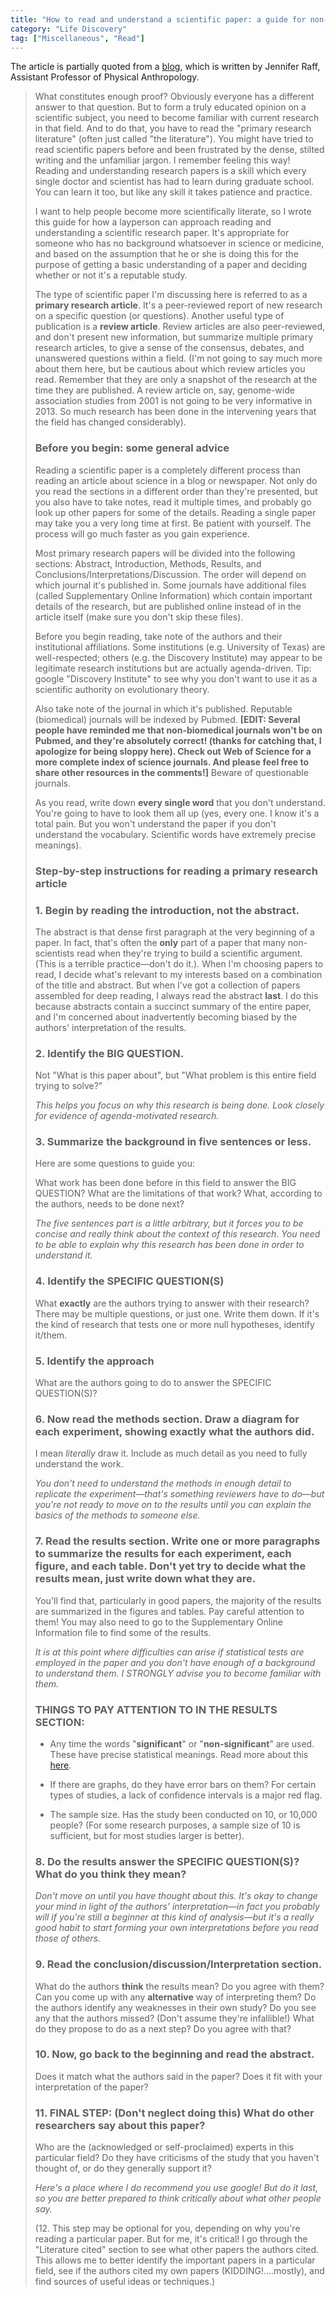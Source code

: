 ```yaml
---
title: "How to read and understand a scientific paper: a guide for non-scientists"
category: "Life Discovery"
tag: ["Miscellaneous", "Read"]
---
```


The article is partially quoted from a [blog](http://violentmetaphors.com/2013/08/25/how-to-read-and-understand-a-scientific-paper-2/), which is written by Jennifer Raff, Assistant Professor of Physical Anthropology.

>What constitutes enough proof? Obviously everyone has a different answer to that question. But to form a truly educated opinion on a scientific subject, you need to become familiar with current research in that field.  And to do that, you have to read the "primary research literature" (often just called "the literature"). You might have tried to read scientific papers before and been frustrated by the dense, stilted writing and the unfamiliar jargon. I remember feeling this way!  Reading and understanding research papers is a skill which every single doctor and scientist has had to learn during graduate school.  You can learn it too, but like any skill it takes patience and practice.
>
>I want to help people become more scientifically literate, so I wrote this guide for how a layperson can approach reading and understanding a scientific research paper. It's appropriate for someone who has no background whatsoever in science or medicine, and based on the assumption that he or she is doing this for the purpose of getting a basic understanding of a paper and deciding whether or not it's a reputable study.
>
>The type of scientific paper I'm discussing here is referred to as a **primary research article**. It's a peer-reviewed report of new research on a specific question (or questions). Another useful type of publication is a **review article**. Review articles are also peer-reviewed, and don't present new information, but summarize multiple primary research articles, to give a sense of the consensus, debates, and unanswered questions within a field.  (I'm not going to say much more about them here, but be cautious about which review articles you read. Remember that they are only a snapshot of the research at the time they are published.  A review article on, say, genome-wide association studies from 2001 is not going to be very informative in 2013. So much research has been done in the intervening years that the field has changed considerably).
>
>### Before you begin: some general advice
>Reading a scientific paper is a completely different process than reading an article about science in a blog or newspaper. Not only do you read the sections in a different order than they're presented, but you also have to take notes, read it multiple times, and probably go look up other papers for some of the details. Reading a single paper may take you a very long time at first. Be patient with yourself. The process will go much faster as you gain experience.
>
>Most primary research papers will be divided into the following sections: Abstract, Introduction, Methods, Results, and Conclusions/Interpretations/Discussion. The order will depend on which journal it's published in. Some journals have additional files (called Supplementary Online Information) which contain important details of the research, but are published online instead of in the article itself (make sure you don't skip these files).
>
>Before you begin reading, take note of the authors and their institutional affiliations. Some institutions (e.g. University of Texas) are well-respected; others (e.g. the Discovery Institute) may appear to be legitimate research institutions but are actually agenda-driven. Tip: google "Discovery Institute" to see why you don't want to use it as a scientific authority on evolutionary theory.
>
>Also take note of the journal in which it's published. Reputable (biomedical) journals will be indexed by Pubmed. **[EDIT: Several people have reminded me that non-biomedical journals won't be on Pubmed, and they're absolutely correct! (thanks for catching that, I apologize for being sloppy here). Check out Web of Science for a more complete index of science journals. And please feel free to share other resources in the comments!]** Beware of questionable journals.
>
>As you read, write down **every single word** that you don't understand. You're going to have to look them all up (yes, every one. I know it's a total pain. But you won't understand the paper if you don't understand the vocabulary. Scientific words have extremely precise meanings).
>
>### Step-by-step instructions for reading a primary research article
>
>### 1. Begin by reading the introduction, not the abstract.
>
>The abstract is that dense first paragraph at the very beginning of a paper. In fact, that's often the **only** part of a paper that many non-scientists read when they're trying to build a scientific argument. (This is a terrible practice—don't do it.).  When I'm choosing papers to read, I decide what's relevant to my interests based on a combination of the title and abstract. But when I've got a collection of papers assembled for deep reading, I always read the abstract **last**. I do this because abstracts contain a succinct summary of the entire paper, and I'm concerned about inadvertently becoming biased by the authors' interpretation of the results.
>
>### 2. Identify the BIG QUESTION.
>
>Not "What is this paper about", but "What problem is this entire field trying to solve?"
>
>*This helps you focus on why this research is being done.  Look closely for evidence of agenda-motivated research.*
>
>### 3. Summarize the background in five sentences or less.
>
>Here are some questions to guide you:
>
>What work has been done before in this field to answer the BIG QUESTION? What are the limitations of that work? What, according to the authors, needs to be done next?
>
>*The five sentences part is a little arbitrary, but it forces you to be concise and really think about the context of this research. You need to be able to explain why this research has been done in order to understand it.*
>
>### 4. Identify the SPECIFIC QUESTION(S)
>
>What **exactly** are the authors trying to answer with their research? There may be multiple questions, or just one. Write them down.  If it's the kind of research that tests one or more null hypotheses, identify it/them.
>
>### 5. Identify the approach
>
>What are the authors going to do to answer the SPECIFIC QUESTION(S)?
>
>### 6. Now read the methods section. Draw a diagram for each experiment, showing exactly what the authors did.
>
>I mean *literally* draw it. Include as much detail as you need to fully understand the work.
>
>*You don't need to understand the methods in enough detail to replicate the experiment—that's something reviewers have to do—but you're not ready to move on to the results until you can explain the basics of the methods to someone else.*
>
>### 7. Read the results section. Write one or more paragraphs to summarize the results for each experiment, each figure, and each table. Don't yet try to decide what the results mean, just write down what they are.
>
>You'll find that, particularly in good papers, the majority of the results are summarized in the figures and tables. Pay careful attention to them!  You may also need to go to the Supplementary Online Information file to find some of the results.
>
>*It is at this point where difficulties can arise if statistical tests are employed in the paper and you don't have enough of a background to understand them. I STRONGLY advise you to become familiar with them.*
>
>### THINGS TO PAY ATTENTION TO IN THE RESULTS SECTION:
>
>- Any time the words "**significant**" or "**non-significant**" are used. These have precise statistical meanings. Read more about this [here](http://www.dcscience.net/2014/03/24/on-the-hazards-of-significance-testing-part-2-the-false-discovery-rate-or-how-not-to-make-a-fool-of-yourself-with-p-values/).
>
>- If there are graphs, do they have error bars on them? For certain types of studies, a lack of confidence intervals is a major red flag.
>
>- The sample size. Has the study been conducted on 10, or 10,000 people? (For some research purposes, a sample size of 10 is sufficient, but for most studies larger is better).
>
>### 8. Do the results answer the SPECIFIC QUESTION(S)? What do you think they mean?
>
>*Don't move on until you have thought about this. It's okay to change your mind in light of the authors' interpretation—in fact you probably will if you're still a beginner at this kind of analysis—but it's a really good habit to start forming your own interpretations before you read those of others.*
>
>### 9. Read the conclusion/discussion/Interpretation section.
>
>What do the authors **think** the results mean? Do you agree with them? Can you come up with any **alternative** way of interpreting them? Do the authors identify any weaknesses in their own study? Do you see any that the authors missed? (Don't assume they're infallible!) What do they propose to do as a next step? Do you agree with that?
>
>### 10. Now, go back to the beginning and read the abstract.
>
>Does it match what the authors said in the paper? Does it fit with your interpretation of the paper?
>
>### 11. FINAL STEP: (Don't neglect doing this) What do other researchers say about this paper?
>
>Who are the (acknowledged or self-proclaimed) experts in this particular field? Do they have criticisms of the study that you haven't thought of, or do they generally support it?
>
>*Here's a place where I do recommend you use google! But do it last, so you are better prepared to think critically about what other people say.*
>
>(12. This step may be optional for you, depending on why you're reading a particular paper. But for me, it's critical! I go through the "Literature cited" section to see what other papers the authors cited. This allows me to better identify the important papers in a particular field, see if the authors cited my own papers (KIDDING!….mostly), and find sources of useful ideas or techniques.)